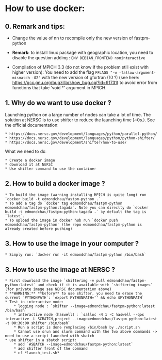# How to use docker:

## 0. Remark and tips:

* Change the value of nn to recompile only the new version of fastpm-python

* **Remark:** to install linux package with geographic location, you need to disable the question adding : `ENV DEBIAN_FRONTEND noninteractive`

* Compilation of MPICH 3.3 (do not know if the problem still exist with higher version): You need to add the flag  `FFLAGS "-w -fallow-argument-mismatch -O2"` with the new version of gfortran (10 ?) (see here: https://gcc.gnu.org/bugzilla/show_bug.cgi?id=91731) to avoid error from functions that take 'void *' argument in MPICH.

## 1. Why do we want to use docker ?

Launching python on a large number of nodes can take a lot of time. The solution at NERSC is to use shifter to reduce the launching time (~0s.). See the official documentation:

    * https://docs.nersc.gov/development/languages/python/parallel-python/
    * https://docs.nersc.gov/development/languages/python/python-shifter/
    * https://docs.nersc.gov/development/shifter/how-to-use/

What we need to do:

    * Create a docker image
    * download it at NERSC
    * Use shifter command to use the container

## 2. How to build a docker image ?

    * To build the image (warning installing MPICH is quite long) run `docker build -t edmondchau/fastpm-python .`
    * To add a tag do `docker tag edmondchau/fastpm-python edmondchau/fastpm-python:tagada`. Note you can direclty do `docker build -t edmondchau/fastpm-python:tagada .` by default the tag is `latest`.
    * To upload the image in docker hub run `docker push edmondchau/fastpm-python` (the repo edmondchau/fastpm-python is already created before pushing)

## 3. How to use the image in your computer ?

    * Simply run: `docker run -it edmondchau/fastpm-python /bin/bash`

## 3. How to use the image at NERSC ?

    * First download the image `shifterimg -v pull edmondchau/fastpm-python:latest` and check if it is available with `shifterimg images` (for private image see NERSC documentation above)
    * **WARNING:** **before** to use shifter, you need to erase the current `PYTHONPATH`: `export PYTHONPATH='' && echo $PYTHONPATH`
    * Test in interactive mode:
        * logging node : `shifter --image=edmondchau/fastpm-python:latest /bin/bash`
        * interactive node (haswell) : `salloc -N 1 -C haswell --qos interactive -L SCRATCH,project --image=edmondchau/fastpm-python:latest -t 00:30:00 shifter /bin/bash`
        * Run a script is done remplacing /bin/bash by ./script.sh
        * Cannot use srun and slurm command with the two above commands -> need to use a script launched with sbatch
    * use shifter in a sbatch script:
        * add `#SBATCH --image=edmondchau/fastpm-python:latest`
        * add shifter front of the command
        * cf *launch_test.sh*
